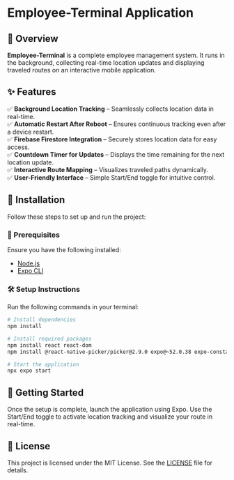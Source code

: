 # Employee-Terminal Application



## 🚀 Overview
**Employee-Terminal** is a complete employee management system. It runs in the background, collecting real-time location updates and displaying traveled routes on an interactive mobile application.

## ✨ Features
✅ **Background Location Tracking** – Seamlessly collects location data in real-time.  
✅ **Automatic Restart After Reboot** – Ensures continuous tracking even after a device restart.  
✅ **Firebase Firestore Integration** – Securely stores location data for easy access.  
✅ **Countdown Timer for Updates** – Displays the time remaining for the next location update.  
✅ **Interactive Route Mapping** – Visualizes traveled paths dynamically.  
✅ **User-Friendly Interface** – Simple Start/End toggle for intuitive control.  

## 📌 Installation
Follow these steps to set up and run the project:

### 🔧 Prerequisites
Ensure you have the following installed:
- [Node.js](https://nodejs.org/)
- [Expo CLI](https://expo.dev/tools)

### 🛠 Setup Instructions
Run the following commands in your terminal:

```sh
# Install dependencies
npm install

# Install required packages
npm install react react-dom
npm install @react-native-picker/picker@2.9.0 expo@~52.0.38 expo-constants@~17.0.8 expo-font@~13.0.4 expo-router@~4.0.19 expo-splash-screen@~0.29.22 react-native@0.76.7 react-native-gesture-handler@~2.20.2 react-native-screens@~4.4.0 react-native-svg@15.8.0

# Start the application
npx expo start
```

## 🚀 Getting Started
Once the setup is complete, launch the application using Expo. Use the Start/End toggle to activate location tracking and visualize your route in real-time.

## 📝 License
This project is licensed under the MIT License. See the [LICENSE](LICENSE) file for details.
